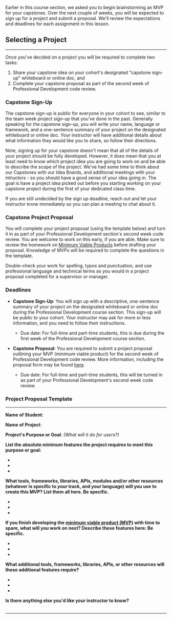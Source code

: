 Earlier in this course section, we asked you to begin brainstorming an MVP for your capstones. Over the next couple of weeks, you will be expected to sign up for a project and submit a proposal. We'll review the expectations and deadlines for each assignment in this lesson. 

## Selecting a Project
---

Once you've decided on a project you will be required to complete two tasks: 

1. Share your capstone idea on your cohort's designated "capstone sign-up" whiteboard or online doc, and 
2. Complete your capstone proposal as part of the second week of Professional Development code review. 

### Capstone Sign-Up

The capstone sign-up is public for everyone in your cohort to see, similar to the team week project sign-up that you've done in the past. Generally speaking for the capstone sign-up, you will write your name, language or framework, and a one-sentence summary of your project on the designated whiteboard or online doc. Your instructor will have additional details about what information they would like you to share, so follow their directions.

Note, signing up for your capstone doesn't mean that all of the details of your project should be fully developed. However, it does mean that you at least need to know which project idea you are going to work on and be able to describe the scope of the project. We've had some time to think about our Capstones with our Idea Boards, and additional meetings with your intructors - so you should have a good sense of your idea going in. The goal is have a project idea picked out before you starting working on your capstone project during the first of your dedicated class time.

If you are still undecided by the sign up deadline, reach out and let your instructor know immediately so you can plan a meeting to chat about it. 

### Capstone Project Proposal

You will complete your project proposal (using the template below) and turn it in as part of your Professional Development section's second week code review. You are welcome to work on this early, if you are able. Make sure to review the homework on [Minimum Viable Products](/react/functional-programming-with-javascript/capstone-planning-the-minimum-viable-product) before drafting your proposal. Knowledge of MVPs will be required to complete the questions in the template.

Double-check your work for spelling, typos and punctuation, and use professional language and technical terms as you would in a project proposal completed for a supervisor or manager. 

### Deadlines

* **Capstone Sign-Up**: You will sign up with a descriptive, one-sentence summary of your project on the designated whiteboard or online doc during the Professional Development course section. This sign-up will be public to your cohort. Your instructor may ask for more or less information, and you need to follow their instructions.

    *  Due date: For full-time and part-time students, this is due during the first week of the Professional Development course section.

* **Capstone Proposal**:  You are required to submit a project proposal outlining your MVP (minimum viable product) for the second week of Professional Development code review. More information, including the proposal form may be found [here](/react/react-fundamentals/independent-capstone-project-sign-up-and-proposal).

    *  Due date: For full-time and part-time students, this will be turned in as part of your Professional Development's second week code review. 

### Project Proposal Template

<hr />


**Name of Student**:


**Name of Project**:


**Project's Purpose or Goal**: _(What will it do for users?)_


**List the absolute minimum features the project requires to meet this purpose or goal:** 


* 
* 
* 


**What tools, frameworks, libraries, APIs, modules and/or other resources (whatever is specific to _your_ track, and _your_ language) will you use to create this MVP? List them all here. Be specific.**


* 
* 
* 



**If you finish developing the [minimum viable product (MVP)](/react/functional-programming-with-javascript/capstone-planning-the-minimum-viable-product) with time to spare, what will you work on next? Describe these features here: Be specific.**


* 
* 
* 


**What additional tools, frameworks, libraries, APIs, or other resources will these additional features require?**


* 
* 
* 



**Is there anything else you'd like your instructor to know?** 
<br />
<br />


<hr />
